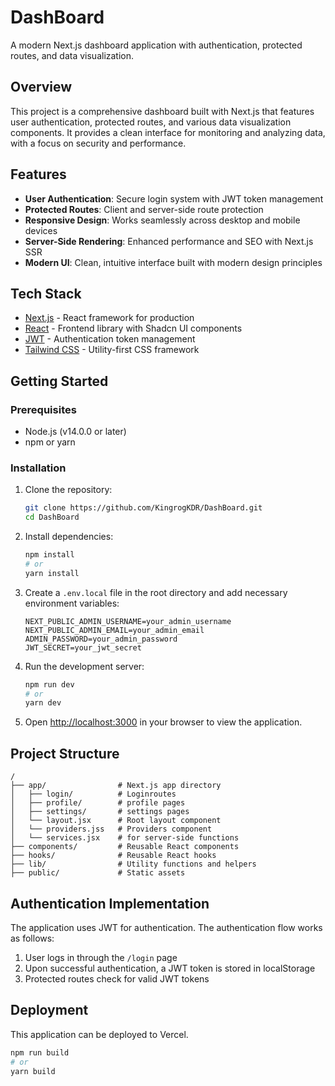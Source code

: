 # DashBoard

A modern Next.js dashboard application with authentication, protected routes, and data visualization.

## Overview

This project is a comprehensive dashboard built with Next.js that features user authentication, protected routes, and various data visualization components. It provides a clean interface for monitoring and analyzing data, with a focus on security and performance.

## Features

- **User Authentication**: Secure login system with JWT token management
- **Protected Routes**: Client and server-side route protection
- **Responsive Design**: Works seamlessly across desktop and mobile devices
- **Server-Side Rendering**: Enhanced performance and SEO with Next.js SSR
- **Modern UI**: Clean, intuitive interface built with modern design principles

## Tech Stack

- [Next.js](https://nextjs.org/) - React framework for production
- [React](https://reactjs.org/) - Frontend library with Shadcn UI components
- [JWT](https://jwt.io/) - Authentication token management
- [Tailwind CSS](https://tailwindcss.com/) - Utility-first CSS framework

## Getting Started

### Prerequisites

- Node.js (v14.0.0 or later)
- npm or yarn

### Installation

1. Clone the repository:
   ```bash
   git clone https://github.com/KingrogKDR/DashBoard.git
   cd DashBoard
   ```

2. Install dependencies:
   ```bash
   npm install
   # or
   yarn install
   ```

3. Create a `.env.local` file in the root directory and add necessary environment variables:
   ```
   NEXT_PUBLIC_ADMIN_USERNAME=your_admin_username
   NEXT_PUBLIC_ADMIN_EMAIL=your_admin_email
   ADMIN_PASSWORD=your_admin_password
   JWT_SECRET=your_jwt_secret
   ```

4. Run the development server:
   ```bash
   npm run dev
   # or
   yarn dev
   ```

5. Open [http://localhost:3000](http://localhost:3000) in your browser to view the application.

## Project Structure

```
/
├── app/                # Next.js app directory
│   ├── login/          # Loginroutes
│   ├── profile/        # profile pages
│   ├── settings/       # settings pages
│   └── layout.jsx      # Root layout component
│   └── providers.jss   # Providers component
│   └── services.jsx    # for server-side functions
├── components/         # Reusable React components
├── hooks/              # Reusable React hooks
├── lib/                # Utility functions and helpers
├── public/             # Static assets
```

## Authentication Implementation

The application uses JWT for authentication. The authentication flow works as follows:

1. User logs in through the `/login` page
2. Upon successful authentication, a JWT token is stored in localStorage 
3. Protected routes check for valid JWT tokens

## Deployment

This application can be deployed to Vercel.

```bash
npm run build
# or
yarn build
```
